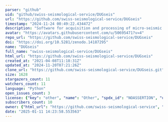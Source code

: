 ```yaml
---
parser: "github"
uid: "github/swiss-seismological-service/DUGseis"
url: "https://github.com/swiss-seismological-service/DUGseis"
timestamp: "2024-11-24 00:49:22.434472"
description: "Software for acquisition and processing of micro-seismic data"
avatar: "https://avatars.githubusercontent.com/u/50695471?v=4"
repo_url: "https://github.com/swiss-seismological-service/DUGseis"
doi: "https://doi.org/10.5281/zenodo.14187295"
name: "DUGseis"
full_name: "swiss-seismological-service/DUGseis"
html_url: "https://github.com/swiss-seismological-service/DUGseis"
created_at: "2021-04-08T11:18:31Z"
updated_at: "2024-11-20T07:21:26Z"
clone_url: "https://github.com/swiss-seismological-service/DUGseis.git"
size: 1628
stargazers_count: 11
watchers_count: 11
language: "Python"
open_issues_count: 3
license: {"key": "other", "name": "Other", "spdx_id": "NOASSERTION", "url": null, "node_id": "MDc6TGljZW5zZTA="}
subscribers_count: 10
owner: {"html_url": "https://github.com/swiss-seismological-service", "avatar_url": "https://avatars.githubusercontent.com/u/50695471?v=4", "login": "swiss-seismological-service", "type": "Organization"}
date: "2025-01-11 14:23:58.553563"
---
```

